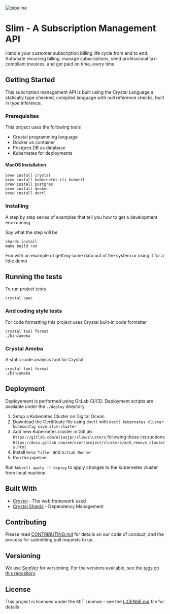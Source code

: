 ![pipeline](https://gitlab.com/eliasjpr/slim/badges/master/pipeline.svg?style=flat-square)

# Slim - A Subscription Management API

Handle your customer subscription billing life cycle from end to end. Automate recurring billing, manage subscriptions, send professional tax-compliant invoices, and get paid on time, every time.

## Getting Started

This subcription management API is built using the Crystal Language a statically type checked, compiled language with null reference checks, built in type inference.

### Prerequisites

This project uses the following tools

- Crystal programming language 
- Docker as container
- Postgres DB as database
- Kubernetes for deployments

#### MacOS Installation

```
brew install crystal
brew install kubernetes-cli kubectl
brew install postgres
brew install docker
brew install doctl
```

### Installing

A step by step series of examples that tell you how to get a development env running

Say what the step will be

```
shards install
make build run
```

End with an example of getting some data out of the system or using it for a little demo

## Running the tests

To run project tests

```
crystal spec
```

### And coding style tests

For code formatting this project uses Crystal built-in code formatter

```
crystal tool format
./bin/ameba
```

### Crystal Ameba

A static code analysis tool for Crystal

```
crystal tool format
./bin/ameba
```

## Deployment

Deployement is performed using GitLab CI/CD. Deployment scripts are available under the `./deploy` directory

1. Setup a Kubenetes Cluster on Digital Ocean
2. Download the Certificate file using `doctl` with `doctl kubernetes cluster kubeconfig save slim-cluster`
3. Add new Kubernetes cluster in GitLab `https://gitlab.com/eliasjpr/slim/clusters` following these instructions `https://docs.gitlab.com/ee/user/project/clusters/add_remove_clusters.html`
4. Install `Helm Tiller` and `GitLab Runner`
5. Run the pipeline

Run `kubectl apply -f deploy` to apply changes to the kubernetes cluster from local machine.

## Built With

* [Crystal](https://crystal-lang.org/) - The web framework used
* [Crystal Shards](https://github.com/crystal-lang/shards) - Dependency Management

## Contributing

Please read [CONTRIBUTING.md](https://gist.github.com/PurpleBooth/b24679402957c63ec426) for details on our code of conduct, and the process for submitting pull requests to us.

## Versioning

We use [SemVer](http://semver.org/) for versioning. For the versions available, see the [tags on this repository](https://gitlab.com/eliasjpr/slim/-/tags). 

## License

This project is licensed under the MIT License - see the [LICENSE.md](LICENSE.md) file for details


